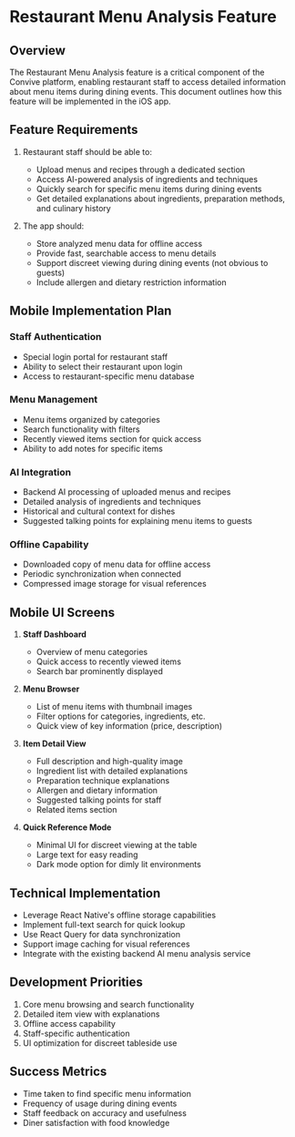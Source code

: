 # Restaurant Menu Analysis Feature

## Overview

The Restaurant Menu Analysis feature is a critical component of the Convive platform, enabling restaurant staff to access detailed information about menu items during dining events. This document outlines how this feature will be implemented in the iOS app.

## Feature Requirements

1. Restaurant staff should be able to:
   - Upload menus and recipes through a dedicated section
   - Access AI-powered analysis of ingredients and techniques
   - Quickly search for specific menu items during dining events
   - Get detailed explanations about ingredients, preparation methods, and culinary history

2. The app should:
   - Store analyzed menu data for offline access
   - Provide fast, searchable access to menu details
   - Support discreet viewing during dining events (not obvious to guests)
   - Include allergen and dietary restriction information

## Mobile Implementation Plan

### Staff Authentication

- Special login portal for restaurant staff
- Ability to select their restaurant upon login
- Access to restaurant-specific menu database

### Menu Management

- Menu items organized by categories
- Search functionality with filters
- Recently viewed items section for quick access
- Ability to add notes for specific items

### AI Integration 

- Backend AI processing of uploaded menus and recipes
- Detailed analysis of ingredients and techniques
- Historical and cultural context for dishes
- Suggested talking points for explaining menu items to guests

### Offline Capability

- Downloaded copy of menu data for offline access
- Periodic synchronization when connected
- Compressed image storage for visual references

## Mobile UI Screens

1. **Staff Dashboard**
   - Overview of menu categories
   - Quick access to recently viewed items
   - Search bar prominently displayed

2. **Menu Browser**
   - List of menu items with thumbnail images
   - Filter options for categories, ingredients, etc.
   - Quick view of key information (price, description)

3. **Item Detail View**
   - Full description and high-quality image
   - Ingredient list with detailed explanations
   - Preparation technique explanations
   - Allergen and dietary information
   - Suggested talking points for staff
   - Related items section

4. **Quick Reference Mode**
   - Minimal UI for discreet viewing at the table
   - Large text for easy reading
   - Dark mode option for dimly lit environments

## Technical Implementation

- Leverage React Native's offline storage capabilities
- Implement full-text search for quick lookup
- Use React Query for data synchronization
- Support image caching for visual references
- Integrate with the existing backend AI menu analysis service

## Development Priorities

1. Core menu browsing and search functionality
2. Detailed item view with explanations
3. Offline access capability
4. Staff-specific authentication
5. UI optimization for discreet tableside use

## Success Metrics

- Time taken to find specific menu information
- Frequency of usage during dining events
- Staff feedback on accuracy and usefulness
- Diner satisfaction with food knowledge